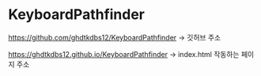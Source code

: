 # KeyboardPathfinder

https://github.com/ghdtkdbs12/KeyboardPathfinder
-> 깃허브 주소

https://ghdtkdbs12.github.io/KeyboardPathfinder
-> index.html 작동하는 페이지 주소

